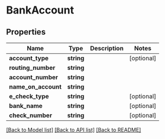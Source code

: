 # BankAccount

## Properties
Name | Type | Description | Notes
------------ | ------------- | ------------- | -------------
**account_type** | **string** |  | [optional] 
**routing_number** | **string** |  | 
**account_number** | **string** |  | 
**name_on_account** | **string** |  | 
**e_check_type** | **string** |  | [optional] 
**bank_name** | **string** |  | [optional] 
**check_number** | **string** |  | [optional] 

[[Back to Model list]](../README.md#documentation-for-models) [[Back to API list]](../README.md#documentation-for-api-endpoints) [[Back to README]](../README.md)


